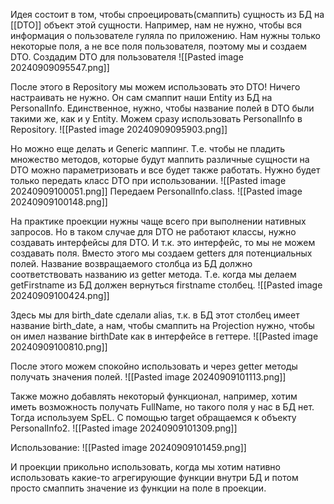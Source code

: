 Идея состоит в том, чтобы спроецировать(смаппить) сущность из БД на [[DTO]] объект этой сущности. Например, нам не нужно, чтобы вся информация о пользователе гуляла по приложению. Нам нужны только некоторые поля, а не все поля пользователя, поэтому мы и создаем DTO.
Создадим DTO для пользователя
![[Pasted image 20240909095547.png]]

После этого в Repository мы можем использовать это DTO! Ничего настраивать не нужно. Он сам смаппит наши Entity из БД на PersonalInfo. Единственное, нужно, чтобы название полей в DTO были такими же, как и у Entity. Можем сразу использовать PersonalInfo в Repository.
![[Pasted image 20240909095903.png]]

Но можно еще делать и Generic маппинг. Т.е. чтобы не пладить множество методов, которые будут маппить различные сущности на DTO можно параметризовать и все будет также работать. Нужно будет только передать класс DTO при использовании.
![[Pasted image 20240909100051.png]]
Передаем PersonalInfo.class. 
![[Pasted image 20240909100148.png]]

На практике проекции нужны чаще всего при выполнении нативных запросов. Но в таком случае для DTO не работают классы, нужно создавать интерфейсы для DTO.
И т.к. это интерфейс, то мы не можем создавать поля. Вместо этого мы создаем getters для потенциальных полей. Название возвращаемого столбца из БД должно соответствовать названию из getter метода. Т.е. когда мы делаем getFirstname из БД должен вернуться firstname столбец. 
![[Pasted image 20240909100424.png]]

Здесь мы для birth_date сделали alias, т.к. в БД этот столбец имеет название birth_date, а нам, чтобы смаппить на Projection нужно, чтобы он имел название birthDate как в интерфейсе в геттере.
![[Pasted image 20240909100810.png]]

После этого можем спокойно использовать и через getter методы получать значения полей. 
![[Pasted image 20240909101113.png]]

Также можно добавлять некоторый функционал, например, хотим иметь возможность получать FullName, но такого поля у нас в БД нет. Тогда используем SpEL. С помощью target обращаемся к объекту PersonalInfo2.
![[Pasted image 20240909101309.png]]

Использование:
![[Pasted image 20240909101459.png]]

И проекции прикольно использовать, когда мы хотим нативно использовать какие-то агрегирующие функции внутри БД и потом просто смаппить значение из функции на поле в проекции. 